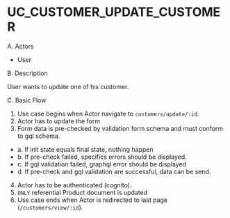 # UC_CUSTOMER_UPDATE_CUSTOMER

A. Actors

- User

B. Description

User wants to update one of his customer.

C. Basic Flow

1. Use case begins when Actor navigate to `customers/update/:id`.
2. Actor has to update the form
3. Form data is pre-checked by validation form schema and must conform to gql schema.

- a. If init state equals final state, nothing happen
- b. If pre-check failed, specifics errors should be displayed.
- c. If gql validation failed, graphql error should be displayed
- d. If pre-check and gql validation are successful, data can be send.

4. Actor has to be authenticated (cognito).
5. `ONLY` referential Product document is updated
6. Use case ends when Actor is redirected to last page (`/customers/view/:id`).
